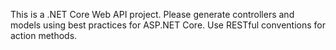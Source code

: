 <!-- Use this file to provide workspace-specific custom instructions to Copilot. For more details, visit https://code.visualstudio.com/docs/copilot/copilot-customization#_use-a-githubcopilotinstructionsmd-file -->

This is a .NET Core Web API project. Please generate controllers and models using best practices for ASP.NET Core. Use RESTful conventions for action methods.
